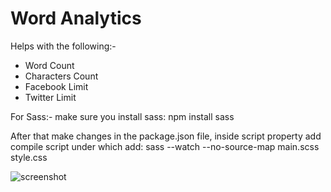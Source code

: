 <h1> Word Analytics </h1>

Helps with the following:-

- Word Count
- Characters Count
- Facebook Limit
- Twitter Limit

For Sass:-
make sure you install sass:
npm install sass

After that make changes in the package.json file, inside script property add compile script under which add:
sass --watch --no-source-map main.scss style.css

<img src="Word-Analytics/SS1.png" alt="screenshot">
